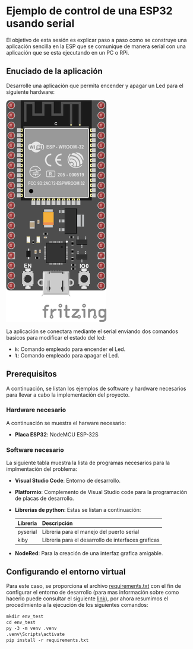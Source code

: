# Ejemplo de control de una ESP32 usando serial

El objetivo de esta sesión es explicar paso a paso como se construye una aplicación sencilla en la ESP que se comunique de manera serial con una aplicación que se esta ejecutando en un PC o RPi.

## Enuciado de la aplicación

Desarrolle una aplicación que permita encender y apagar un Led para el siguiente hardware:

![hardware_serial](hardware_bb.png)

La aplicación se conectara mediante el serial enviando dos comandos basicos para modificar el estado del led:

* **```h```**: Comando empleado para encender el Led.
* **```l```**: Comando empleado para apagar el Led.

## Prerequisitos

A continuación, se listan los ejemplos de software y hardware necesarios para llevar a cabo la implementación del proyecto.

### Hardware necesario

A continuación se muestra el harware necesario:
* **Placa ESP32**: NodeMCU ESP-32S

### Software necesario

La siguiente tabla muestra la lista de programas necesarios para la implmentación del problema:
* **Visual Studio Code**: Entorno de desarrollo.
* **Platformio**: Complemento de Visual Studio code para la programación de placas de desarrollo.
* **Librerias de python**: Estas se listan a continuación:
  
   |Libreria|Descripción|
   |---|---|
   |pyserial|Libreria para el manejo del puerto serial|
   |kiby|Libreria para el desarrollo de interfaces graficas|

* **NodeRed**: Para la creación de una interfaz grafica amigable.

## Configurando el entorno virtual

Para este caso, se proporciona el archivo [requirements.txt](requirements.txt) con el fin de configurar el entorno de desarrollo (para mas información sobre como hacerlo puede consultar el siguiente [link](../../herramientas/entorno-virtual-python/README.md)), por ahora resumimos el procedimiento a la ejecución de los siguientes comandos:

```
mkdir env_test
cd env_test
py -3 -m venv .venv
.venv\Scripts\activate
pip install -r requirements.txt
```
